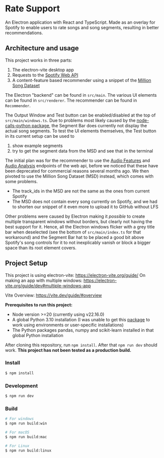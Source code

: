 # Rate Support

An Electron application with React and TypeScript. Made as an overlay for Spotify to enable users to rate songs and song segments, resulting in better recommendations.


## Architecture and usage
This project works in three parts:
1. The electron-vite desktop app
2. Requests to the [Spotify Web API](https://developer.spotify.com/documentation/web-api)
3. A content-feature based recommender using a snippet of the [Million Song Dataset](http://millionsongdataset.com/)

The Electron "backend" can be found in `src/main`.
The various UI elements can be found in `src/renderer`.
The recommender can be found in `Recommender`.

The Output Window and Test button can be enabled/disabled at the top of `src/main/windows.ts`.
Due to problems most likely caused by the [node-calls-python package](www.npmjs.com/package/node-calls-python), the Segment Bar does currently not display the actual song segments. 
To test the UI elements themselves, the Test button in its current setup can be used to 
1. show example segments
2. try to get the segment data from the MSD and see that in the terminal


The initial plan was for the recommender to use the [Audio Features](https://developer.spotify.com/documentation/web-api/reference/get-audio-features) and [Audio Analysis](https://developer.spotify.com/documentation/web-api/reference/get-audio-analysis) endpoints of the web api, before we noticed that these have been deprecated for commercial reasons several months ago. 
We then pivoted to use the Million Song Dataset (MSD) instead, which comes with some problems.
- The track_ids in the MSD are not the same as the ones from current Spotify
- The MSD does not contain every song currently on Spotify, and we had to shorten our snippet of it even more to upload it to GitHub without LFS

Other problems were caused by Electron making it *possible* to create multiple transparent windows without borders, but clearly not having the best support for it. Hence, all the Electron windows flicker with a grey title bar when deselected (see the bottom of `src/main/index.ts` for that workaround) and the Segment Bar hat to be placed a good bit above Spotify's song controls for it to not inexplicably vanish or block a bigger space than its root element covers.

## Project Setup
This project is using electron-vite: https://electron-vite.org/guide/
On making an app with multiple windows: https://electron-vite.org/guide/dev#multiple-windows-app

Vite Overview: https://vite.dev/guide/#overview

**Prerequisites to run this project:**
- Node version >=20 (currently using v22.16.0)
- A global Python 3.10 installation (I was unable to get this [package](www.npmjs.com/package/node-calls-python) to work using environments or user-specific installations)
- The Python packages pandas, numpy and scikit-learn installed in that global Python installation


After cloning this repository, run `npm install`.
After that `npm run dev` should work.
**This project has not been tested as a production build.**



### Install

```bash
$ npm install
```

### Development

```bash
$ npm run dev
```

### Build

```bash
# For windows
$ npm run build:win

# For macOS
$ npm run build:mac

# For Linux
$ npm run build:linux
```
